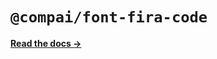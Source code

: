 # `@compai/font-fira-code`

[**Read the docs &rarr;**](https://components.ai/docs/typefaces/fira-code)
